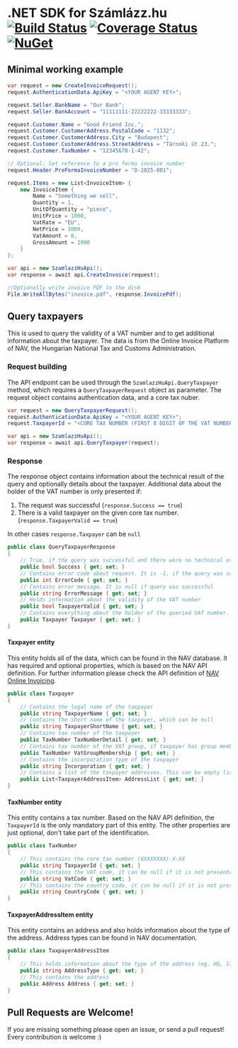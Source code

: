# .NET SDK for Számlázz.hu [![Build Status](https://github.com/codesharp-hu/szamlazz-hu-sdk/workflows/Test/badge.svg?branch=master)](https://github.com/agabor/szamlazz-hu-sdk/actions) [![Coverage Status](https://coveralls.io/repos/github/codesharp-hu/szamlazz-hu-sdk/badge.svg?branch=master)](https://coveralls.io/github/codesharp-hu/szamlazz-hu-sdk?branch=master) [![NuGet](https://img.shields.io/nuget/v/szamlazz-hu-sdk.svg)](https://www.nuget.org/packages/szamlazz-hu-sdk/)

## Minimal working example

```csharp
var request = new CreateInvoiceRequest();
request.AuthenticationData.ApiKey = "<YOUR AGENT KEY>";

request.Seller.BankName = "Our Bank";
request.Seller.BankAccount = "11111111-22222222-33333333";

request.Customer.Name = "Good Friend Inc.";
request.Customer.CustomerAddress.PostalCode = "1132";
request.Customer.CustomerAddress.City = "Budapest";
request.Customer.CustomerAddress.StreetAddress = "Tárnoki út 23.";
request.Customer.TaxNumber = "12345678-1-42";

// Optional: Set reference to a pro forma invoice number
request.Header.ProFormaInvoiceNumber = "D-2025-001";

request.Items = new List<InvoiceItem> {
    new InvoiceItem {
        Name = "Something we sell",
        Quantity = 1,
        UnitOfQuantity = "piece",
        UnitPrice = 1000,
        VatRate = "EU",
        NetPrice = 1000,
        VatAmount = 0,
        GrossAmount = 1000
    }
};

var api = new SzamlazzHuApi();
var response = await api.CreateInvoice(request);

//Optionally write invoice PDF to the disk
File.WriteAllBytes("invoice.pdf", response.InvoicePdf);
```

## Query taxpayers

This is used to query the validity of a VAT number and to get additional information about the taxpayer. The data is from the Online Invoice Platform of NAV, the Hungarian National Tax and Customs Administration.

### Request building

The API endpoint can be used through the `SzamlazzHuApi.QueryTaxpayer` method, which requires a `QueryTaxpayerRequest` object as parameter. The request object contains authentication data, and a core tax nuber.

```csharp
var request = new QueryTaxpayerRequest();
request.AuthenticationData.ApiKey = "<YOUR AGENT KEY>";
request.TaxpayerId = "<CORE TAX NUMBER (FIRST 8 DIGIT OF THE VAT NUMBER)>"

var api = new SzamlazzHuApi();
var response = await api.QueryTaxpayer(request);
```

### Response

The response object contains information about the technical result of the query and optionally details about the taxpayer. Additional data about the holder of the VAT number is only presented if:
1) The request was successful (`response.Success == true`)
2) There is a valid taxpayer on the given core tax number. (`response.TaxpayerValid == true`)

In other cases `response.Taxpayer` can be `null` 

```csharp
public class QueryTaxpayerResponse
{
    // True, if the query was successful and there were no technical error in communication
    public bool Success { get; set; }
    // Contains error code about request. It is -1, if the query was successful
    public int ErrorCode { get; set; }
    // Contains error message. It is null if query was successful
    public string ErrorMessage { get; set; }
    // Holds information about the validity of the VAT number
    public bool TaxpayerValid { get; set; }
    // Contains everything about the holder of the queried VAT number. It can be null in case the TaxpayerValid is false
    public Taxpayer Taxpayer { get; set; }       
}
```

#### Taxpayer entity

This entity holds all of the data, which can be found in the NAV database. It has required and optional properties, which is based on the NAV API definition. For further information please check the API definition of [NAV Online Invoicing](https://github.com/nav-gov-hu/Online-Invoice). 

```csharp
public class Taxpayer
{
    // Contains the legal name of the taxpayer
    public string TaxpayerName { get; set; }
    // Contains the short name of the taxpayer, which can be null               
    public string TaxpayerShortName { get; set; }
    // Contains tax number of the taxpayer
    public TaxNumber TaxNumberDetail { get; set; }
    // Contains tax number of the VAT group, if taxpayer has group membership
    public TaxNumber VatGroupMembership { get; set; }
    // Contains the incorporation type of the taxpayer
    public string Incorporation { get; set; }
    // Contains a list of the taxpayer addresses. This can be empty list   
    public List<TaxpayerAddressItem> AddressList { get; set; }
}
```

#### TaxNumber entity

This entity contains a tax number. Based on the NAV API definition, the `TaxpayerId` is the only mandatory part of this entity. The other properties are just optional, don't take part of the identification.

```csharp
public class TaxNumber
{
    // This contains the core tax number (XXXXXXXX)-X-XX
    public string TaxpayerId { get; set; }
    // This contains the VAT code, it can be null if it is not presented (eg. group VAT number) XXXXXXXX-(X)-XX
    public string VatCode { get; set; }
    // This contains the country code, it can be null if it is not presented (eg. group VAT number) XXXXXXXX-X-(XX)
    public string CountryCode { get; set; }
}
```

#### TaxpayerAddressItem entity

This entity contains an address and also holds information about the type of the address. Address types can be found in NAV documentation.

```csharp
public class TaxpayerAddressItem
{
    // This holds information about the type of the address (eg. HQ, SITE, etc.). See NAV documentation about the possible codes.
    public string AddressType { get; set; }
    // This contains the address    
    public Address Address { get; set; }
}
```

## Pull Requests are Welcome!

If you are missing something please open an issue, or send a pull request! Every contribution is welcome :)
